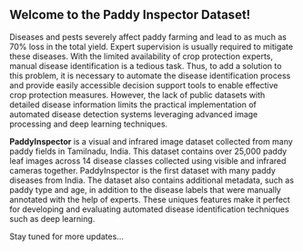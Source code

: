 ## Welcome to the Paddy Inspector Dataset!

Diseases and pests severely affect paddy farming and lead to as much as 70% loss in the total yield. Expert supervision is usually required to mitigate these diseases. With the limited availability of crop protection experts, manual disease identification is a tedious task. Thus, to add a solution to this problem, it is necessary to automate the disease identification process and provide easily accessible decision support tools to enable effective crop protection measures. However, the lack of public datasets with detailed disease information limits the practical implementation of automated disease detection systems leveraging advanced image processing and deep learning techniques.

**PaddyInspector** is a visual and infrared image dataset collected from many paddy fields in Tamilnadu, India. This dataset contains over 25,000 paddy leaf images across 14 disease classes collected using visible and infrared cameras together. PaddyInspector is the first dataset with many paddy diseases from India. The dataset also contains additional metadata, such as paddy type and age, in addition to the disease labels that were manually annotated with the help of experts. These uniques features make it perfect for developing and evaluating automated disease identification techniques such as deep learning.

Stay tuned for more updates...
